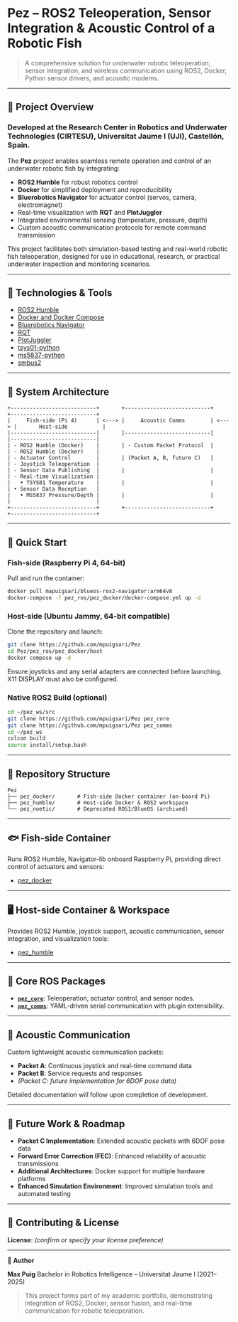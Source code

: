 # Pez – ROS2 Teleoperation, Sensor Integration & Acoustic Control of a Robotic Fish

> A comprehensive solution for underwater robotic teleoperation, sensor integration, and wireless communication using ROS2, Docker, Python sensor drivers, and acoustic modems.

---

## 🌊 Project Overview

### Developed at the Research Center in Robotics and Underwater Technologies (CIRTESU), Universitat Jaume I (UJI), Castellón, Spain.

The **Pez** project enables seamless remote operation and control of an underwater robotic fish by integrating:

* **ROS2 Humble** for robust robotics control
* **Docker** for simplified deployment and reproducibility
* **Bluerobotics Navigator** for actuator control (servos, camera, electromagnet)
* Real-time visualization with **RQT** and **PlotJuggler**
* Integrated environmental sensing (temperature, pressure, depth)
* Custom acoustic communication protocols for remote command transmission

This project facilitates both simulation-based testing and real-world robotic fish teleoperation, designed for use in educational, research, or practical underwater inspection and monitoring scenarios.

---

## 🧰 Technologies & Tools

* [ROS2 Humble](https://docs.ros.org/en/humble/)
* [Docker and Docker Compose](https://docs.docker.com/compose/)
* [Bluerobotics Navigator](https://bluerobotics.com/store/comm-control-power/control/navigator/)
* [RQT](https://wiki.ros.org/rqt)
* [PlotJuggler](https://github.com/facontidavide/PlotJuggler)
* [tsys01-python](https://github.com/bluerobotics/tsys01-python)
* [ms5837-python](https://github.com/bluerobotics/ms5837-python)
* [smbus2](https://pypi.org/project/smbus2/)

---

## 🧱 System Architecture

```
+---------------------------+       +---------------------------+       +---------------------------+
|     Fish-side (Pi 4)      | <---> |     Acoustic Comms        | <---> |       Host-side           |
|---------------------------|       |---------------------------|       |---------------------------|
| - ROS2 Humble (Docker)    |       | - Custom Packet Protocol  |       | - ROS2 Humble (Docker)    |
| - Actuator Control        |       | (Packet A, B, future C)   |       | - Joystick Teleoperation  |
| - Sensor Data Publishing  |       |                           |       | - Real-time Visualization |
|   • TSYS01 Temperature    |       |                           |       | • Sensor Data Reception   |
|   • MS5837 Pressure/Depth |       |                           |       |                           |
+---------------------------+       +---------------------------+       +---------------------------+
```

---

## 🚀 Quick Start

### Fish-side (Raspberry Pi 4, 64-bit)

Pull and run the container:

```bash
docker pull mapuigsari/blueos-ros2-navigator:arm64v8
docker-compose -f pez_ros/pez_docker/docker-compose.yml up -d
```

### Host-side (Ubuntu Jammy, 64-bit compatible)

Clone the repository and launch:

```bash
git clone https://github.com/mpuigsari/Pez
cd Pez/pez_ros/pez_docker/host
docker compose up -d
```

Ensure joysticks and any serial adapters are connected before launching. X11 DISPLAY must also be configured.

### Native ROS2 Build (optional)

```bash
cd ~/pez_ws/src
git clone https://github.com/mpuigsari/Pez pez_core
git clone https://github.com/mpuigsari/Pez pez_comms
cd ~/pez_ws
colcon build
source install/setup.bash
```

---

## 📁 Repository Structure

```
Pez
├── pez_docker/       # Fish-side Docker container (on-board Pi)
├── pez_humble/       # Host-side Docker & ROS2 workspace
└── pez_noetic/       # Deprecated ROS1/BlueOS (archived)
```

---

## 🐟 Fish-side Container

Runs ROS2 Humble, Navigator-lib onboard Raspberry Pi, providing direct control of actuators and sensors:

* [pez\_docker](pez_ros/pez_docker/pez/README.md)

---

## 🖥️ Host-side Container & Workspace

Provides ROS2 Humble, joystick support, acoustic communication, sensor integration, and visualization tools:

* [pez\_humble](pez_ros/pez_humble/README.md)

---

## 🔧 Core ROS Packages

* **[`pez_core`](pez_ros/pez_humble/pez_ws/src/pez_core/README.md)**: Teleoperation, actuator control, and sensor nodes.
* **[`pez_comms`](pez_ros/pez_humble/pez_ws/src/pez_comms/README.md)**: YAML-driven serial communication with plugin extensibility.

---

## 📡 Acoustic Communication

Custom lightweight acoustic communication packets:

* **Packet A**: Continuous joystick and real-time command data
* **Packet B**: Service requests and responses
* *(Packet C: future implementation for 6DOF pose data)*

Detailed documentation will follow upon completion of development.

---

## 🚧 Future Work & Roadmap

* **Packet C Implementation**: Extended acoustic packets with 6DOF pose data
* **Forward Error Correction (FEC)**: Enhanced reliability of acoustic transmissions
* **Additional Architectures**: Docker support for multiple hardware platforms
* **Enhanced Simulation Environment**: Improved simulation tools and automated testing

---

## 🤝 Contributing & License

**License**: *(confirm or specify your license preference)*

---

👤 **Author**

**Max Puig**
Bachelor in Robotics Intelligence – Universitat Jaume I (2021–2025)

> This project forms part of my academic portfolio, demonstrating integration of ROS2, Docker, sensor fusion, and real-time communication for robotic teleoperation.

